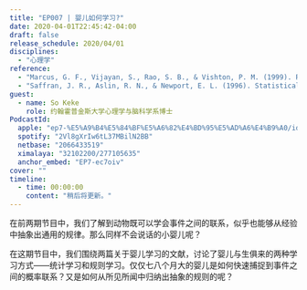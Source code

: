 ```yaml
---
title: "EP007 | 婴儿如何学习?"
date: 2020-04-01T22:45:42-04:00
draft: false
release_schedule: 2020/04/01
disciplines:
  - "心理学"
reference:
  - "Marcus, G. F., Vijayan, S., Rao, S. B., & Vishton, P. M. (1999). Rule learning by seven-month-old infants. Science, 283(5398), 77-80."
  - "Saffran, J. R., Aslin, R. N., & Newport, E. L. (1996). Statistical learning by 8-month-old infants. Science, 274(5294), 1926-1928."
guest:
  - name: So Keke
    role: 约翰霍普金斯大学心理学与脑科学系博士
PodcastId:
  apple: "ep7-%E5%A9%B4%E5%84%BF%E5%A6%82%E4%BD%95%E5%AD%A6%E4%B9%A0/id1490374590?i=1000470196661"
  spotify: "2Vl8gXrIw6tL37MBilN2BB"
  netbase: "2066433519"
  ximalaya: "32102200/277105635"
  anchor_embed: "EP7-ec7oiv"
cover: ""
timeline:
  - time: 00:00:00
    content: "稍后将更新。"
---
```


在前两期节目中，我们了解到动物既可以学会事件之间的联系，似乎也能够从经验中抽象出通用的规律。那么同样不会说话的小婴儿呢？

在这期节目中，我们围绕两篇关于婴儿学习的文献，讨论了婴儿与生俱来的两种学习方式——统计学习和规则学习。仅仅七八个月大的婴儿是如何快速捕捉到事件之间的概率联系？又是如何从所见所闻中归纳出抽象的规则的呢？
